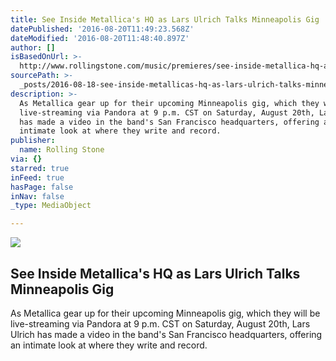 ```yaml
---
title: See Inside Metallica's HQ as Lars Ulrich Talks Minneapolis Gig
datePublished: '2016-08-20T11:49:23.568Z'
dateModified: '2016-08-20T11:48:40.897Z'
author: []
isBasedOnUrl: >-
  http://www.rollingstone.com/music/premieres/see-inside-metallica-hq-as-lars-ulrich-talks-minneapolis-gig-w434608
sourcePath: >-
  _posts/2016-08-18-see-inside-metallicas-hq-as-lars-ulrich-talks-minneapolis-g.md
description: >-
  As Metallica gear up for their upcoming Minneapolis gig, which they will be
  live-streaming via Pandora at 9 p.m. CST on Saturday, August 20th, Lars Ulrich
  has made a video in the band's San Francisco headquarters, offering an
  intimate look at where they write and record.
publisher:
  name: Rolling Stone
via: {}
starred: true
inFeed: true
hasPage: false
inNav: false
_type: MediaObject

---
```

<article style=""><img src="http://img.wennermedia.com/social/lars-ulrich-talks-live-show-minn-fab6a619-fc32-4354-8a02-129691ec3a0f.jpg" /><h1>See Inside Metallica's HQ as Lars Ulrich Talks Minneapolis Gig</h1><p>As Metallica gear up for their upcoming Minneapolis gig, which they will be live-streaming via Pandora at 9 p.m. CST on Saturday, August 20th, Lars Ulrich has made a video in the band's San Francisco headquarters, offering an intimate look at where they write and record.</p></article>